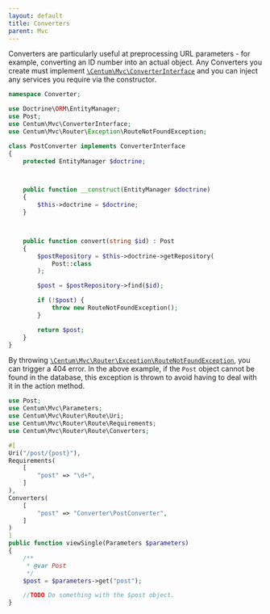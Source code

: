```yaml
---
layout: default
title: Converters
parent: Mvc
---
```




Converters are particularly useful at preprocessing URL parameters - for example, converting an ID number into an actual object.
Any Converters you create must implement [`\Centum\Mvc\ConverterInterface`](https://github.com/SidRoberts/centum/blob/development/src/ConverterInterface.php) and you can inject any services you require via the constructor.

```php
namespace Converter;

use Doctrine\ORM\EntityManager;
use Post;
use Centum\Mvc\ConverterInterface;
use Centum\Mvc\Router\Exception\RouteNotFoundException;

class PostConverter implements ConverterInterface
{
    protected EntityManager $doctrine;



    public function __construct(EntityManager $doctrine)
    {
        $this->doctrine = $doctrine;
    }



    public function convert(string $id) : Post
    {
        $postRepository = $this->doctrine->getRepository(
            Post::class
        );

        $post = $postRepository->find($id);

        if (!$post) {
            throw new RouteNotFoundException();
        }

        return $post;
    }
}
```

By throwing [`\Centum\Mvc\Router\Exception\RouteNotFoundException`](https://github.com/SidRoberts/centum/blob/development/src/Router/Exception/RouteNotFoundException.php), you can trigger a 404 error.
In the above example, if the `Post` object cannot be found in the database, this exception is thrown to avoid having to deal with it in the action method.

```php
use Post;
use Centum\Mvc\Parameters;
use Centum\Mvc\Router\Route\Uri;
use Centum\Mvc\Router\Route\Requirements;
use Centum\Mvc\Router\Route\Converters;

#[
Uri("/post/{post}"),
Requirements(
    [
        "post" => "\d+",
    ]
),
Converters(
    [
        "post" => "Converter\PostConverter",
    ]
)
]
public function viewSingle(Parameters $parameters)
{
    /**
     * @var Post
     */
    $post = $parameters->get("post");

    //TODO Do something with the $post object.
}
```
